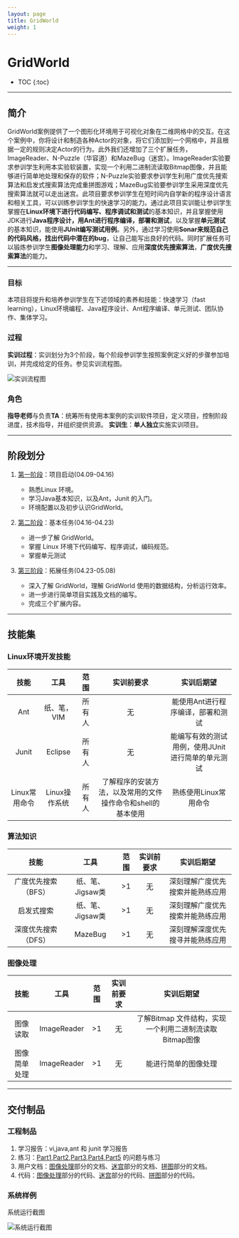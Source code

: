 ```yaml
---
layout: page
title: GridWorld
weight: 1
---
```


# GridWorld

* TOC
{:toc}


----------


## 简介

GridWorld案例提供了一个图形化环境用于可视化对象在二维网格中的交互。在这个案例中，你将设计和制造各种Actor的对象，将它们添加到一个网格中，并且根据一定的规则决定Actor的行为。此外我们还增加了三个扩展任务，ImageReader、N-Puzzle（华容道）和MazeBug（迷宫）。ImageReader实验要求参训学生利用本实验软装置，实现一个利用二进制流读取Bitmap图像，并且能够进行简单地处理和保存的软件；N-Puzzle实验要求参训学生利用广度优先搜索算法和启发式搜索算法完成重拼图游戏；MazeBug实验要参训学生采用深度优先搜索算法就可以走出迷宫。此项目要求参训学生在短时间内自学新的程序设计语言和相关工具，可以训练参训学生的快速学习的能力。通过此项目实训能让参训学生掌握在**Linux环境下进行代码编写、程序调试和测试**的基本知识，并且掌握使用JDK进行**Java程序设计，用Ant进行程序编译，部署和测试**，以及掌握**单元测试**的基本知识，能使用**JUnit编写测试用例**。另外，通过学习使用**Sonar来规范自己的代码风格，找出代码中潜在的bug**，让自己能写出良好的代码。同时扩展任务可以锻炼参训学生**图像处理能力**和学习、理解、应用**深度优先搜索算法**，**广度优先搜索算法**的能力。


----------


### 目标
本项目将提升和培养参训学生在下述领域的素养和技能：快速学习（fast learning），Linux环境编程、Java程序设计、Ant程序编译、单元测试、团队协作、集体学习。

### 过程
**实训过程**：实训划分为3个阶段，每个阶段参训学生按照案例定义好的步骤参加培训，并完成给定的任务。参见实训流程图。

![实训流程图](./images/flow-path.jpg)


### 角色
**指导老师**与负责**TA**：统筹所有使用本案例的实训软件项目，定义项目，控制阶段进度，技术指导，并组织提供资源。
**实训生**：**单人独立**实施实训项目。


----------


## 阶段划分

 1. [第一阶段](./Stage1)：项目启动(04.09-04.16)
    - 熟悉Linux 环境。
    - 学习Java基本知识，以及Ant，Junit 的入门。
    - 环境配置以及初步认识GridWorld。

 2. [第二阶段](./Stage2)：基本任务(04.16-04.23)
    - 进一步了解 GridWorld。
    - 掌握 Linux 环境下代码编写、程序调试，编码规范。
    - 掌握单元测试

 3. [第三阶段](./Stage3)：拓展任务(04.23-05.08)
    - 深入了解 GridWorld，理解 GridWorld 使用的数据结构，分析运行效率。
    - 进一步进行简单项目实践及文档的编写。
    - 完成三个扩展内容。


----------


## 技能集

### Linux环境开发技能

| 技能 | 工具 | 范围 | 实训前要求 | 实训后期望 |
| :----: | :----: | :----: | :----: | :----: |
| Ant | 纸、笔，VIM | 所有人 | 无 | 能使用Ant进行程序编译，部署和测试 |
| Junit | Eclipse | 所有人 | 无 | 能编写有效的测试用例，使用JUnit进行简单的单元测试 |
| Linux常用命令 | Linux操作系统 | 所有人 | 了解程序的安装方法，以及常用的文件操作命令和shell的基本使用 | 熟练使用Linux常用命令 |


### 算法知识

| 技能 | 工具 | 范围 | 实训前要求 | 实训后期望 |
| :----: | :----: | :----: | :----: | :----: |
| 广度优先搜索（BFS） | 纸、笔、Jigsaw类 | \>1 | 无 | 深刻理解广度优先搜索并能熟练应用 |
| 启发式搜索 | 纸、笔、Jigsaw类 | \>1 | 无 | 深刻理解广度优先搜索并能熟练应用 |
| 深度优先搜索（DFS） | MazeBug | \>1 | 无 | 深刻理解深度优先搜寻并能熟练应用 |


### 图像处理

| 技能 | 工具 | 范围 | 实训前要求 | 实训后期望 |
| :----: | :----: | :----: | :----: | :----: |
| 图像读取 | ImageReader | \>1 | 无 | 了解Bitmap 文件结构，实现一个利用二进制流读取Bitmap图像 |
| 图像简单处理 | ImageReader | \>1 | 无 | 能进行简单的图像处理 |


----------


## 交付制品

### 工程制品

 1.  学习报告：vi,java,ant 和 junit 学习报告
 2.  练习：[Part1](./Stage1--Part1),[Part2](./Stage2--Part2),[Part3](./Stage2--Part3),[Part4](./Stage2--Part4),[Part5](./Stage2--Part5) 的问题与练习
 3.  用户文档：[图像处理](./Stage3--ImageProcessing)部分的文档、[迷宫](./Stage3--MazeBug)部分的文档、[拼图](./Stage3--NPuzzle)部分的文档。
 4.  代码：[图像处理](./Stage3--ImageProcessing)部分的代码、[迷宫](./Stage3--MazeBug)部分的代码、[拼图](./Stage3--NPuzzle)部分的代码。

### 系统样例

系统运行截图

![系统运行截图](./images/system-operation-screenshot.jpg)

